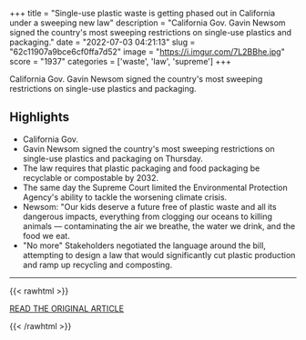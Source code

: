+++
title = "Single-use plastic waste is getting phased out in California under a sweeping new law"
description = "California Gov. Gavin Newsom signed the country's most sweeping restrictions on single-use plastics and packaging."
date = "2022-07-03 04:21:13"
slug = "62c11907a9bce6cf0ffa7d52"
image = "https://i.imgur.com/7L2BBhe.jpg"
score = "1937"
categories = ['waste', 'law', 'supreme']
+++

California Gov. Gavin Newsom signed the country's most sweeping restrictions on single-use plastics and packaging.

## Highlights

- California Gov.
- Gavin Newsom signed the country's most sweeping restrictions on single-use plastics and packaging on Thursday.
- The law requires that plastic packaging and food packaging be recyclable or compostable by 2032.
- The same day the Supreme Court limited the Environmental Protection Agency's ability to tackle the worsening climate crisis.
- Newsom: "Our kids deserve a future free of plastic waste and all its dangerous impacts, everything from clogging our oceans to killing animals — contaminating the air we breathe, the water we drink, and the food we eat.
- "No more" Stakeholders negotiated the language around the bill, attempting to design a law that would significantly cut plastic production and ramp up recycling and composting.

---

{{< rawhtml >}}
  <p class="article-category">
    <a target="_blank" href="https://www.cnn.com/2022/07/01/us/california-plastic-law-climate/index.html">READ THE ORIGINAL ARTICLE</a>
  </p>
{{< /rawhtml >}}
